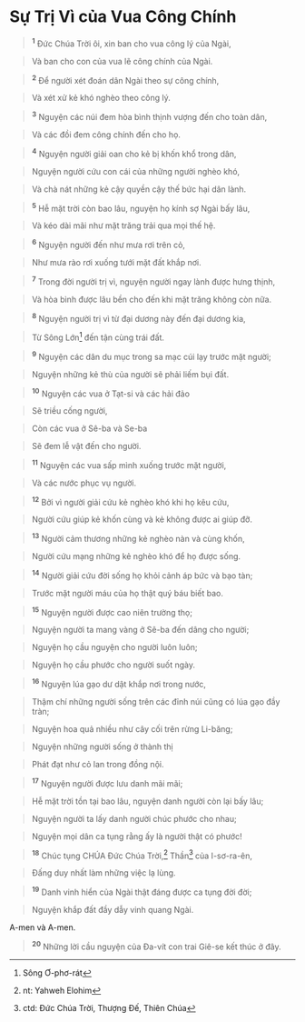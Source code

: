 

# Sự Trị Vì của Vua Công Chính

> <sup><b>1</b></sup> Đức Chúa Trời ôi, xin ban cho vua công lý của Ngài,
>


> Và ban cho con của vua lẽ công chính của Ngài.
>


> <sup><b>2</b></sup> Để người xét đoán dân Ngài theo sự công chính,
>


> Và xét xử kẻ khó nghèo theo công lý.
>


> <sup><b>3</b></sup> Nguyện các núi đem hòa bình thịnh vượng đến cho toàn dân,
>


> Và các đồi đem công chính đến cho họ.
>


> <sup><b>4</b></sup> Nguyện người giải oan cho kẻ bị khốn khổ trong dân,
>


> Nguyện người cứu con cái của những người nghèo khó,
>


> Và chà nát những kẻ cậy quyền cậy thế bức hại dân lành.
>


> <sup><b>5</b></sup> Hễ mặt trời còn bao lâu, nguyện họ kính sợ Ngài bấy lâu,
>


> Và kéo dài mãi như mặt trăng trải qua mọi thế hệ.
>


> <sup><b>6</b></sup> Nguyện người đến như mưa rơi trên cỏ,
>


> Như mưa rào rơi xuống tưới mặt đất khắp nơi.
>


> <sup><b>7</b></sup> Trong đời người trị vì, nguyện người ngay lành được hưng thịnh,
>


> Và hòa bình được lâu bền cho đến khi mặt trăng không còn nữa.
>


> <sup><b>8</b></sup> Nguyện người trị vì từ đại dương này đến đại dương kia,
>


> Từ Sông Lớn[^1] đến tận cùng trái đất.
>


> <sup><b>9</b></sup> Nguyện các dân du mục trong sa mạc cúi lạy trước mặt người;
>


> Nguyện những kẻ thù của người sẽ phải liếm bụi đất.
>


> <sup><b>10</b></sup> Nguyện các vua ở Tạt-si và các hải đảo
>


> Sẽ triều cống người,
>


> Còn các vua ở Sê-ba và Se-ba
>


> Sẽ đem lễ vật đến cho người.
>


> <sup><b>11</b></sup> Nguyện các vua sấp mình xuống trước mặt người,
>


> Và các nước phục vụ người.
>


> <sup><b>12</b></sup> Bởi vì người giải cứu kẻ nghèo khó khi họ kêu cứu,
>


> Người cứu giúp kẻ khốn cùng và kẻ không được ai giúp đỡ.
>


> <sup><b>13</b></sup> Người cảm thương những kẻ nghèo nàn và cùng khốn,
>


> Người cứu mạng những kẻ nghèo khó để họ được sống.
>


> <sup><b>14</b></sup> Người giải cứu đời sống họ khỏi cảnh áp bức và bạo tàn;
>


> Trước mặt người máu của họ thật quý báu biết bao.
>


> <sup><b>15</b></sup> Nguyện người được cao niên trường thọ;
>


> Nguyện người ta mang vàng ở Sê-ba đến dâng cho người;
>


> Nguyện họ cầu nguyện cho người luôn luôn;
>


> Nguyện họ cầu phước cho người suốt ngày.
>


> <sup><b>16</b></sup> Nguyện lúa gạo dư dật khắp nơi trong nước,
>


> Thậm chí những người sống trên các đỉnh núi cũng có lúa gạo đầy tràn;
>


> Nguyện hoa quả nhiều như cây cối trên rừng Li-băng;
>


> Nguyện những người sống ở thành thị
>


> Phát đạt như cỏ lan trong đồng nội.
>


> <sup><b>17</b></sup> Nguyện người được lưu danh mãi mãi;
>


> Hễ mặt trời tồn tại bao lâu, nguyện danh người còn lại bấy lâu;
>


> Nguyện người ta lấy danh người chúc phước cho nhau;
>


> Nguyện mọi dân ca tụng rằng ấy là người thật có phước!
>


> <sup><b>18</b></sup> Chúc tụng CHÚA Đức Chúa Trời,[^2] Thần[^3] của I-sơ-ra-ên,
>


> Đấng duy nhất làm những việc lạ lùng.
>


> <sup><b>19</b></sup> Danh vinh hiển của Ngài thật đáng được ca tụng đời đời;
>


> Nguyện khắp đất đầy dẫy vinh quang Ngài.
>

A-men và A-men.


> <sup><b>20</b></sup> Những lời cầu nguyện của Đa-vít con trai Giê-se kết thúc ở đây.
>

[^1]: Sông Ơ-phơ-rát
[^2]: nt: Yahweh Elohim
[^3]: ctd: Đức Chúa Trời, Thượng Đế, Thiên Chúa
